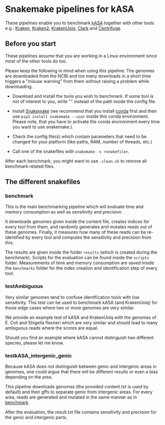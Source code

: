 # Snakemake pipelines for kASA

These pipelines enable you to benchmark [kASA](https://github.com/SilvioWeging/kASA) together with other tools e.g.: [Kraken](https://github.com/DerrickWood/kraken), [Kraken2](https://github.com/DerrickWood/kraken2), [KrakenUniq](https://github.com/fbreitwieser/krakenuniq), [Clark](http://clark.cs.ucr.edu/Overview/) and [Centrifuge](https://github.com/DaehwanKimLab/centrifuge).


## Before you start

These pipelines assume that you are working in a Linux environment since most of the other tools do too.

Please keep the following in mind when using this pipeline: The genomes are downloaded from the NCBI and too many downloads in a short time triggers a "misuse warning" from them without raising a problem while downloading.

 * Download and install the tools you wish to benchmark. If some tool is not of interest to you, write "" instead of the path inside the config file.

 * Install [Snakemake](https://snakemake.readthedocs.io/en/stable/getting_started/installation.html) (we recommend that you install [conda](https://docs.conda.io/projects/conda/en/latest/user-guide/install/download.html#anaconda-or-miniconda) first and then use `pip3 install snakemake --user` inside this conda environment. Please note, that you have to activate the conda environment every time you want to use snakemake.).

 * Check the config file(s) which contain parameters that need to be changed for your platform (like paths, RAM, number of threads, etc.)

 * Call one of the snakefiles with `snakemake -s <snakefile>`.

After each benchmark, you might want to use `.clean.sh` to remove all benchmark related files.

## The different snakefiles

### benchmark

This is the main benchmarking pipeline which will evaluate time and memory consumption as well as sensitivity and precision. 

It downloads genomes given inside the content file, creates indices for every tool from them, and randomly generates and mutates reads out of these genomes. Finally, it measures how many of these reads can be re-identified by every tool and computes the sensitivity and precision from this.

The results are given inside the folder `results` (which is created during the benchmark). Scripts for the evaluation can be found inside the `scripts` folder. Measurements of time and memory consumption are saved inside the `benchmarks` folder for the index creation and identification step of every tool.

### testAmbiguous

Very similar genomes tend to confuse identification tools with low sensitivity. This test can be used to benchmark kASA (and KrakenUniq) for those edge cases where two or more genomes are very similar.

We provide an example test of kASA and KrakenUniq with the genomes of E. Coli and Shigella flexneri which are very similar and should lead to many ambiguous reads where the scores are equal.

Should you find an example where kASA cannot distinguish two different species, please let me know. 

### testkASA_intergenic_genic

Because kASA does not distinguish between genic and intergenic areas in genomes, one could argue that there will be different results or even a bias depending on the area.

This pipeline downloads genomes (the provided content.txt is used by default) and their gffs to separate genic from intergenic areas. For every area, reads are generated and mutated in the same manner as in [benchmark](#benchmark).

After the evaluation, the result.txt file contains sensitivity and precision for the genic and intergenic parts.





